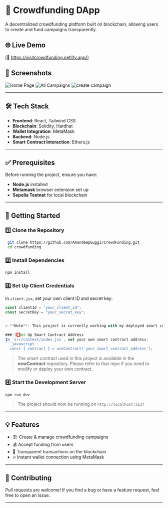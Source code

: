 # 🚀 Crowdfunding DApp

A decentralized crowdfunding platform built on blockchain, allowing users to create and fund campaigns transparently. 

## 🌐 Live Demo
[🔗 https://visitcrowdfunding.netlify.app/]

## 📸 Screenshots
![Home Page](<Screenshot 2025-02-17 at 12.30.30 PM.png>)
![All Campaigns](<Screenshot 2025-02-17 at 1.18.59 PM.png>)
![create campaign](<Screenshot 2025-02-17 at 12.31.22 PM.png>)

---

## 🛠️ Tech Stack
- **Frontend**: React, Tailwind CSS
- **Blockchain**: Solidity, Hardhat
- **Wallet Integration**: MetaMask
- **Backend**: Node.js 
- **Smart Contract Interaction**: Ethers.js

---

## ✅ Prerequisites
Before running the project, ensure you have:
- **Node.js** installed
- **Metamask** browser extension set up
- **Sepolia Testnet** for local blockchain 

---

## 🚀 Getting Started

### 1️⃣ Clone the Repository
```bash
 git clone https://github.com/AmandeepGuggi/CrowdFunding.git
 cd crowdfunding
```

### 2️⃣ Install Dependencies
```bash
npm install
```

### 4️⃣ Set Up Client Credentials
In `client.jsx`, set your own client ID and secret key:
```javascript
const clientId = "your_client_id";
const secretKey = "your_secret_key";


> **Note**: This project is currently working with my deployed smart contract. If you want to use your own smart contract, replace smart contract address as followed :

### 5️⃣ Set Up Smart Contract Address
In `src/context/index.jsx`, set your own smart contract address:
```javascript
  const { contract } = useContract('your_smart_contract_address');
```
> The smart contract used in this project is available in the **newContract** repository. Please refer to that repo if you need to modify or deploy your own contract.

### 4️⃣ Start the Development Server
```bash
npm run dev
```
> The project should now be running on `http://localhost:5137`

---



## 💡 Features
- 🏗️ Create & manage crowdfunding campaigns
- 💰 Accept funding from users
- 🔗 Transparent transactions on the blockchain
- 🔥 Instant wallet connection using MetaMask

---

## 🤝 Contributing
Pull requests are welcome! If you find a bug or have a feature request, feel free to open an issue.

---

